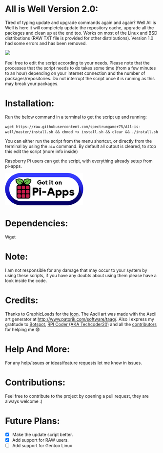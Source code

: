 
# All is Well Version 2.0:
Tired of typing update and upgrade commands again and again? Well All is Well is here it will completely update the repository cache, upgrade all the packages and clean up at the end too. Works on most of the Linux and BSD distributions (RAW TXT file is provided for other distributions). Version 1.0 had some errors and has been removed. 


![](https://github.com/spectrumgamer75/All-is-well/blob/master/aiw/banner.png)


Feel free to edit the script according to your needs. Please note that the processes that the script needs to do takes some time (from a few minutes to an hour) depending on your internet connection and the number of packages/repositories. Do not interrupt the script once it is running as this may break your packages. 

# Installation:
Run the below command in a terminal to get the script up and running:

`wget https://raw.githubusercontent.com/spectrumgamer75/All-is-well/master/install.sh && chmod +x install.sh && clear && ./install.sh`

You can either run the script from the menu shortcut, or directly from the terminal by using the `aiw` command. By default all output is cleared, to stop this edit the script (more info inside)

Raspberry Pi users can get the script, with everything already setup from pi-apps.


[![badge](https://github.com/Botspot/pi-apps/blob/master/icons/badge.png?raw=true)](https://github.com/Botspot/pi-apps)


# Dependencies:
Wget

# Note:
I am not responsible for any damage that may occur to your system by using these scripts, if you have any doubts about using them please have a look inside the code.

# Credits:
Thanks to GraphicLoads for the [icon](https://www.iconarchive.com/show/100-flat-2-icons-by-graphicloads/arrow-download-icon.html).
The Ascii art was made with the Ascii art generator at http://www.patorjk.com/software/taag/.
Also I express my gratitude to [Botspot](https://github.com/botspot), [RPI Coder (AKA Techcoder20)](https://github.com/techcoder20) and all the [contributors](https://github.com/spectrumgamer75/All-is-well/graphs/contributors) for helping me 😄

# Help And More:
For any help/issues or ideas/feature requests let me know in issues.


# Contributions:
Feel free to contribute to the project by opening a pull request, they are always welcome :)

# Future Plans:
- [X] Make the update script better.
- [X] Add support for RAW users.
- [ ] Add support for Gentoo Linux
